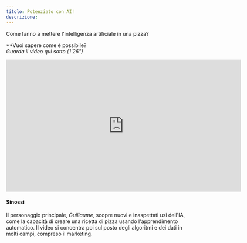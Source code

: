 ```yaml
---
titolo: Potenziato con AI!
descrizione:
---
```


Come fanno a mettere l'intelligenza artificiale in una pizza?

**Vuoi sapere come è possibile?  
_Guarda il video qui sotto (1'26")_

<center><iframe width="640" height="360" src="https://www.youtube.com/embed/97ZljRHjJq8?rel=0&showinfo=0&cc_load_policy=1&hl=en&modestbranding=1" frameborder="0" allowfullscreen></iframe></center>

#### Sinossi
Il personaggio principale, _Guillaume_, scopre nuovi e inaspettati usi dell'IA, come la capacità di creare una ricetta di pizza usando l'apprendimento automatico. Il video si concentra poi sul posto degli algoritmi e dei dati in molti campi, compreso il marketing.
